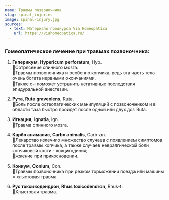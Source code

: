 ```yaml
---
name: Травмы позвоночника
slug: spinal_injuries
image: spinal-injury.jpg
sources:
  - text: Материалы профкурса Via Homeopatica
    url: https://viahomeopatica.ru/
---
```

### Гомеопатическое лечение при травмах позвоночника:

1. **Гиперикум**, **Hypericum perforatum**, Hyp.<br> 
🔹Сотрясение спинного мозга.<br> 
🔹Травмы позвоночника и особенно копчика, ведь эта часть тела очень богата нервными окончаниями.<br> 
🔹Также он поможет устранить негативные последствия эпидуральной анестезии.

2. **Рута**, **Ruta graveolens**, Ruta.<br> 
🔹Боль после остеопатических манипуляций с позвоночником и в области таза быстро пройдет после одной или двух доз Ruta.

3. **Игнация**, **Ignatia**, Ign.<br> 
🔹Травма спинного мозга.

4. **Карбо анималис**, **Carbo animalis**, Carb-an.<br>
🔹Лекарство излечило множество случаев с появлением симптомов после травмы копчика, а также случаев невралгической боли копчиковой
кости - кокцигодиния;<br> 
🔹жжение при прикосновении.

5. **Кониум**, **Conium**, Con.<br>
🔹Травмы позвоночника при резком торможении поезда или машины = хлыстовая травма.

6. **Рус токсикодендрон**, **Rhus toxicodendron**, Rhus-t.<br>
🔹Хлыстовая травма.